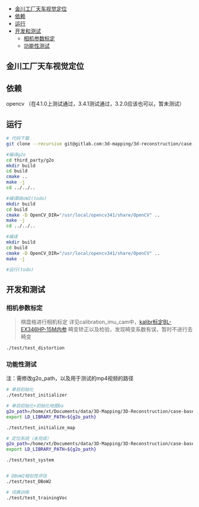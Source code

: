 - [金川工厂天车视觉定位](#金川工厂天车视觉定位)
- [依赖](#依赖)
- [运行](#运行)
- [开发和测试](#开发和测试)
  - [相机参数标定](#相机参数标定)
  - [功能性测试](#功能性测试)

## 金川工厂天车视觉定位

## 依赖

opencv （在4.1.0上测试通过，3.4.1测试通过，3.2.0应该也可以，暂未测试）

## 运行

```bash
# 代码下载
git clone --recursive git@gitlab.com:3d-mapping/3d-reconstruction/case-base/crane_localization.git

#编译g2o
cd third_party/g2o
mkdir build
cd build
cmake ..
make -j
cd ../../..

#编译DBoW2(todo)
mkdir build
cd build
cmake -D OpenCV_DIR="/usr/local/opencv341/share/OpenCV" ..
make -j
cd ../../..

#编译
mkdir build
cd build
cmake -D OpenCV_DIR="/usr/local/opencv341/share/OpenCV" ..
make -j

#运行(todo)

```

## 开发和测试

### 相机参数标定

> 棋盘格进行相机标定
详见calibration_imu_cam中，[kalibr标定BL-EX346HP-15M内参](https://gitlab.com/3d-mapping/3d-reconstruction/case-base/calibration_imu_cam#kalibr%E6%A0%87%E5%AE%9Abl-ex346hp-15m%E5%86%85%E5%8F%82)
> 畸变矫正以及检验，发现畸变系数有误，暂时不进行去畸变

```bash
./test/test_distortion
```

### 功能性测试

注：需修改g2o_path，以及用于测试的mp4视频的路径

```bash
# 单目初始化
./test/test_initializer

# 单目初始化+初始化地图ba
g2o_path=/home/xt/Documents/data/3D-Mapping/3D-Reconstruction/case-base/crane_localization/third_party/g2o/lib
export LD_LIBRARY_PATH=${g2o_path}

./test/test_initialize_map

# 定位系统（未完成）
g2o_path=/home/xt/Documents/data/3D-Mapping/3D-Reconstruction/case-base/crane_localization/third_party/g2o/lib
export LD_LIBRARY_PATH=${g2o_path}

./test/test_system


# DBoW2相似性评估
./test/test_DBoW2

# 词典训练
./test/test_trainingVoc

```
